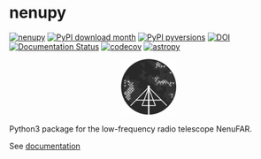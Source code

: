 # **nenupy**

[![nenupy](https://img.shields.io/pypi/v/nenupy.svg)](
    https://pypi.python.org/pypi/nenupy)
[![PyPI download month](https://img.shields.io/pypi/dm/nenupy.svg)](
    https://pypi.python.org/pypi/nenupy/)
[![PyPI pyversions](https://img.shields.io/pypi/pyversions/nenupy.svg)](
    https://pypi.python.org/pypi/nenupy/)
[![DOI](https://zenodo.org/badge/DOI/10.5281/zenodo.3667816.svg)](https://doi.org/10.5281/zenodo.3667816)
[![Documentation Status](https://readthedocs.org/projects/nenupy/badge/?version=latest)](https://nenupy.readthedocs.io/en/latest/?badge=latest)
[![codecov](https://codecov.io/gh/AlanLoh/nenupy/branch/master/graph/badge.svg)](https://codecov.io/gh/AlanLoh/nenupy)
[![astropy](http://img.shields.io/badge/powered%20by-AstroPy-orange.svg?style=flat)](http://www.astropy.org/)

<!-- ![Alt text](./Logo-NenuFAR-noir.svg) -->
<p align="center">
<img src="./Logo-NenuFAR-noir.svg" width="20%">
</p>

Python3 package for the low-frequency radio telescope NenuFAR.

See [documentation](https://nenupy.readthedocs.io/en/latest/)